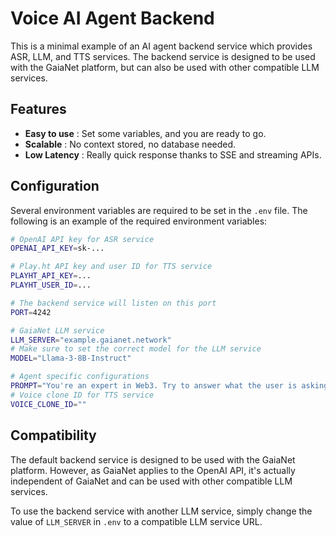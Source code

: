 <!--
title: 'Voice AI Agent Backend'
description: 'This is a minimal example of an AI agent backend service with voice inputs and outputs.'
layout: Doc
framework: v3
language: nodeJS
priority: 1
authorLink: 'https://github.com/muadao'
authorName: 'MUA DAO'
authorAvatar: 'https://avatars.githubusercontent.com/u/97941133?s=200&v=4'
-->

# Voice AI Agent Backend

This is a minimal example of an AI agent backend service which provides ASR, LLM, and TTS services. The backend service
is designed to be used with the GaiaNet platform, but can also be used with other compatible LLM services.

## Features

* __Easy to use__ :  Set some variables, and you are ready to go.
* __Scalable__ : No context stored, no database needed. 
* __Low Latency__ : Really quick response thanks to SSE and streaming APIs. 

## Configuration

Several environment variables are required to be set in the `.env` file. The following is an example of the required
environment variables:

```bash
# OpenAI API key for ASR service
OPENAI_API_KEY=sk-...

# Play.ht API key and user ID for TTS service
PLAYHT_API_KEY=...
PLAYHT_USER_ID=...

# The backend service will listen on this port
PORT=4242

# GaiaNet LLM service
LLM_SERVER="example.gaianet.network"
# Make sure to set the correct model for the LLM service
MODEL="Llama-3-8B-Instruct"

# Agent specific configurations
PROMPT="You're an expert in Web3. Try to answer what the user is asking in a simple way."
# Voice clone ID for TTS service
VOICE_CLONE_ID=""
```

## Compatibility

The default backend service is designed to be used with the GaiaNet platform.
However, as GaiaNet applies to the OpenAI API, it's actually independent of GaiaNet and can be used with other
compatible LLM services.

To use the backend service with another LLM service, simply change the value of ```LLM_SERVER```
in ```.env``` to a compatible LLM service URL.
